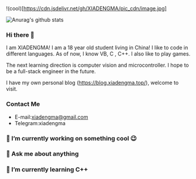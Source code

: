 !(cool)[https://cdn.jsdelivr.net/gh/XIADENGMA/pic_cdn/image.jpg]

![Anurag's github stats](https://github-readme-stats.vercel.app/api?username=XIADENGMA&show_icons=true&title_color=fff&icon_color=79ff97&text_color=9f9f9f&bg_color=151515)

### Hi there 👋

I am XIADENGMA! I am a 18 year old student living in China! I like to code in different languages. As of now, I know VB, C , C++. I also like to play games.

The next learning direction is computer vision and microcontroller. I hope to be a full-stack engineer in the future.

I have my own personal blog (<https://blog.xiadengma.top/>), welcome to visit.

### Contact Me

- E-mail:xiadengma@gmail.com
- Telegram:xiadengma

### 🔭 I’m currently working on something cool 😉

### 💬 Ask me about anything

### 🌱  I’m currently learning C++
